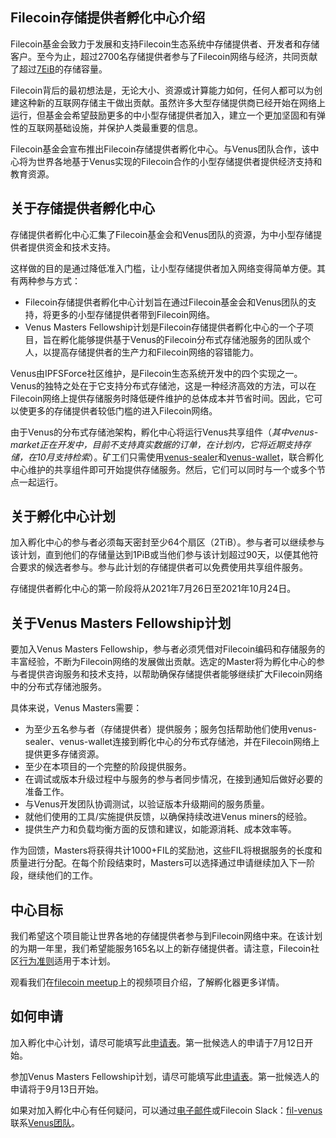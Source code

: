 ## Filecoin存储提供者孵化中心介绍

Filecoin基金会致力于发展和支持Filecoin生态系统中存储提供者、开发者和存储客户。至今为止，超过2700名存储提供者参与了Filecoin网络与经济，共同贡献了超过[7EiB](https://filscan.io/)的存储容量。

Filecoin背后的最初想法是，无论大小、资源或计算能力如何，任何人都可以为创建这种新的互联网存储主干做出贡献。虽然许多大型存储提供商已经开始在网络上运行，但基金会希望鼓励更多的中小型存储提供者加入，建立一个更加坚固和有弹性的互联网基础设施，并保护人类最重要的信息。

Filecoin基金会宣布推出Filecoin存储提供者孵化中心。与Venus团队合作，该中心将为世界各地基于Venus实现的Filecoin合作的小型存储提供者提供经济支持和教育资源。

## 关于存储提供者孵化中心

存储提供者孵化中心汇集了Filecoin基金会和Venus团队的资源，为中小型存储提供者提供资金和技术支持。

这样做的目的是通过降低准入门槛，让小型存储提供者加入网络变得简单方便。其有两种参与方式：

- Filecoin存储提供者孵化中心计划旨在通过Filecoin基金会和Venus团队的支持，将更多的小型存储提供者带到Filecoin网络。
- Venus Masters Fellowship计划是Filecoin存储提供者孵化中心的一个子项目，旨在孵化能够提供基于Venus的Filecoin分布式存储池服务的团队或个人，以提高存储提供者的生产力和Filecoin网络的容错能力。

Venus由IPFSForce社区维护，是Filecoin生态系统开发中的四个实现之一。Venus的独特之处在于它支持分布式存储池，这是一种经济高效的方法，可以在Filecoin网络上提供存储服务时降低硬件维护的总体成本并节省时间。因此，它可以使更多的存储提供者较低门槛的进入Filecoin网络。

由于Venus的分布式存储池架构，孵化中心将运行Venus共享组件（*其中venus-market正在开发中，目前不支持真实数据的订单，在计划内，它将近期支持存储，在10月支持检索*）。矿工们只需使用[venus-sealer](https://github.com/filecoin-project/venus-sealer)和[venus-wallet](https://github.com/filecoin-project/venus-sealer)，联合孵化中心维护的共享组件即可开始提供存储服务。然后，它们可以同时与一个或多个节点一起运行。

## 关于孵化中心计划

加入孵化中心的参与者必须每天密封至少64个扇区（2TiB）。参与者可以继续参与该计划，直到他们的存储量达到1PiB或当他们参与该计划超过90天，以便其他符合要求的候选者参与。参与此计划的存储提供者可以免费使用共享组件服务。

存储提供者孵化中心的第一阶段将从2021年7月26日至2021年10月24日。

## 关于Venus Masters Fellowship计划

要加入Venus Masters Fellowship，参与者必须凭借对Filecoin编码和存储服务的丰富经验，不断为Filecoin网络的发展做出贡献。选定的Master将为孵化中心的参与者提供咨询服务和技术支持，以帮助确保存储提供者能够继续扩大Filecoin网络中的分布式存储池服务。

具体来说，Venus Masters需要：

- 为至少五名参与者（存储提供者）提供服务；服务包括帮助他们使用venus-sealer、venus-wallet连接到孵化中心的分布式存储池，并在Filecoin网络上提供更多存储资源。
- 至少在本项目的一个完整的阶段提供服务。
- 在调试或版本升级过程中与服务的参与者同步情况，在接到通知后做好必要的准备工作。
- 与Venus开发团队协调测试，以验证版本升级期间的服务质量。
- 就他们使用的工具/实施提供反馈，以确保持续改进Venus miners的经验。
- 提供生产力和负载均衡方面的反馈和建议，如能源消耗、成本效率等。

作为回馈，Masters将获得共计1000+FIL的奖励池，这些FIL将根据服务的长度和质量进行分配。在每个阶段结束时，Masters可以选择通过申请继续加入下一阶段，继续他们的工作。

## 中心目标

我们希望这个项目能让世界各地的存储提供者参与到Filecoin网络中来。在该计划的为期一年里，我们希望能服务165名以上的新存储提供者。请注意，Filecoin社区[行为准则](https://github.com/filecoin-project/community/blob/master/CODE_OF_CONDUCT.md)适用于本计划。

观看我们在[filecoin meetup](https://youtu.be/Sj-lP8wwoB8?t=778)上的视频项目介绍，了解孵化器更多详情。

## 如何申请

加入孵化中心计划，请尽可能填写此[申请表](http://venusteam.mikecrm.com/1lmpQtj)。第一批候选人的申请于7月12日开始。

参加Venus Masters Fellowship计划，请尽可能填写此[申请表](http://venusteam.mikecrm.com/KWWYu0F)。第一批候选人的申请将于9月13日开始。

如果对加入孵化中心有任何疑问，可以通过[电子邮件](mailto:venus@ipfsforce.com)或Filecoin Slack：[fil-venus](https://filecoinproject.slack.com/archives/CEHHJNJS3)联系[Venus团队](mailto:venus@ipfsforce.com)。

